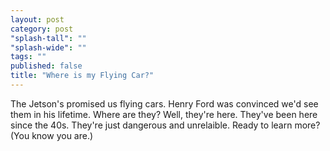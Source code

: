 ```yaml
---
layout: post
category: post
"splash-tall": ""
"splash-wide": ""
tags: ""
published: false
title: "Where is my Flying Car?"
---
```

The Jetson's promised us flying cars. Henry Ford was convinced we'd see them in his lifetime. Where are they? Well, they're here. They've been here since the 40s. They're just dangerous and unrelaible. Ready to learn more? (You know you are.) 

